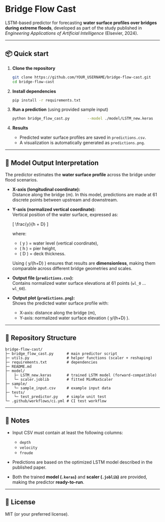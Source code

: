 # Bridge Flow Cast

LSTM-based predictor for forecasting **water surface profiles over bridges during extreme floods**, developed as part of the study published in *Engineering Applications of Artificial Intelligence* (Elsevier, 2024).

---

## 📦 Quick start

1. **Clone the repository**
   ```bash
   git clone https://github.com/YOUR_USERNAME/bridge-flow-cast.git
   cd bridge-flow-cast
   ```

2. **Install dependencies**
   ```bash
   pip install -r requirements.txt
   ```

3. **Run a prediction** (using provided sample input)
   ```bash
   python bridge_flow_cast.py        --model ./model/LSTM_new.keras        --scaler ./model/scaler.joblib        --input sample/sample_input.csv        --out sample/predictions.csv
   ```

4. **Results**
   - Predicted water surface profiles are saved in `predictions.csv`.  
   - A visualization is automatically generated as `predictions.png`.  

---

## 📘 Model Output Interpretation  

The predictor estimates the **water surface profile** across the bridge under flood scenarios.  

- **X-axis (longitudinal coordinate):**  
  Distance along the bridge (m). In this model, predictions are made at 61 discrete points between upstream and downstream.

- **Y-axis (normalized vertical coordinate):**  
  Vertical position of the water surface, expressed as:

  \[
  \frac{y}{h + D}
  \]

  where:  
  - \( y \) = water level (vertical coordinate),  
  - \( h \) = pier height,  
  - \( D \) = deck thickness.  

  Using \( y/(h+D) \) ensures that results are **dimensionless**, making them comparable across different bridge geometries and scales.

- **Output file (`predictions.csv`):**  
  Contains normalized water surface elevations at 61 points (`wl_0` … `wl_60`).  

- **Output plot (`predictions.png`):**  
  Shows the predicted water surface profile with:  
  - X-axis: distance along the bridge (m),  
  - Y-axis: normalized water surface elevation \( y/(h+D) \).  

---

## 📂 Repository Structure

```
bridge-flow-cast/
├─ bridge_flow_cast.py      # main predictor script
├─ utils.py                 # helper functions (scaler + reshaping)
├─ requirements.txt         # dependencies
├─ README.md
├─ model/
│   ├─ LSTM_new.keras       # trained LSTM model (forward-compatible)
│   └─ scaler.joblib        # fitted MinMaxScaler
├─ sample/
│   └─ sample_input.csv     # example input data
├─ tests/
│   └─ test_predictor.py    # simple unit test
└─ .github/workflows/ci.yml # CI test workflow
```

---

## 📑 Notes

- Input CSV must contain at least the following columns:
  - `depth`
  - `velocity`
  - `froude`

- Predictions are based on the optimized LSTM model described in the published paper.  
- Both the trained **model (`.keras`)** and **scaler (`.joblib`)** are provided, making the predictor **ready-to-run**.  

---

## 📜 License

MIT (or your preferred license).
